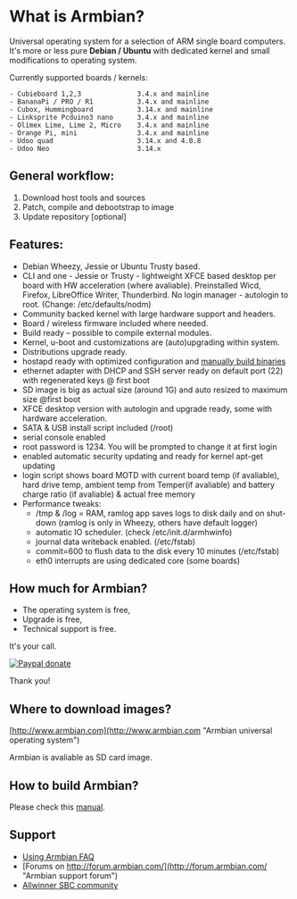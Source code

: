 # What is Armbian? #

Universal operating system for a selection of ARM single board computers. It's more or less pure **Debian / Ubuntu** with dedicated kernel and small modifications to operating system.

Currently supported boards / kernels:

	- Cubieboard 1,2,3				3.4.x and mainline
	- BananaPi / PRO / R1			3.4.x and mainline
	- Cubox, Hummingboard			3.14.x and mainline
	- Linksprite Pcduino3 nano		3.4.x and mainline
	- Olimex Lime, Lime 2, Micro 	3.4.x and mainline
	- Orange Pi, mini				3.4.x and mainline
	- Udoo quad						3.14.x and 4.0.8
	- Udoo Neo						3.14.x

## General workflow: ##

1. Download host tools and sources
3. Patch, compile and debootstrap to image
4. Update repository [optional]

## Features: ##
- Debian Wheezy, Jessie or Ubuntu Trusty based.
- CLI and one - Jessie or Trusty - lightweight XFCE based desktop per board with HW acceleration (where avaliable). Preinstalled Wicd,  Firefox, LibreOffice Writer, Thunderbird. No login manager - autologin to root. (Change: /etc/defaults/nodm)
- Community backed kernel with large hardware support and headers. 
- Board / wireless firmware included where needed.
- Build ready – possible to compile external modules.
- Kernel, u-boot and customizations are (auto)upgrading within system.
- Distributions upgrade ready.
- hostapd ready with optimized configuration and [manually build binaries](https://github.com/igorpecovnik/hostapd)
- ethernet adapter with DHCP and SSH server ready on default port (22) with regenerated keys @ first boot
- SD image is big as actual size (around 1G) and auto resized to maximum size @first boot
- XFCE desktop version with autologin and upgrade ready, some with hardware acceleration.
- SATA & USB install script included (/root)
- serial console enabled
- root password is 1234. You will be prompted to change it at first login
- enabled automatic security updating and ready for kernel apt-get updating
- login script shows board MOTD with current board temp (if avaliable), hard drive temp, ambient temp from Temper(if avaliable) and battery charge ratio (if avaliable) & actual free memory
- Performance tweaks:
	- /tmp & /log = RAM, ramlog app saves logs to disk daily and on shut-down (ramlog is only in Wheezy, others have default logger)
	- automatic IO scheduler. (check /etc/init.d/armhwinfo)
	- journal data writeback enabled. (/etc/fstab)
	- commit=600 to flush data to the disk every 10 minutes (/etc/fstab)
	- eth0 interrupts are using dedicated core (some boards)


## How much for Armbian? ##

- The operating system is free, 
- Upgrade is free,
- Technical support is free.

It's your call. 

[![Paypal donate](https://www.paypalobjects.com/en_US/i/btn/btn_donate_SM.gif)](https://www.paypal.com/cgi-bin/webscr?cmd=_s-xclick&hosted_button_id=CUYH2KR36YB7W)

Thank you!

## Where to download images? ##

[http://www.armbian.com](http://www.armbian.com "Armbian universal operating system")

Armbian is avaliable as SD card image.

## How to build Armbian? ##

Please check this [manual](https://github.com/igorpecovnik/lib/blob/next/documentation/geek-faq.md).


## Support ##


- [Using Armbian FAQ](https://github.com/igorpecovnik/lib/blob/next/documentation/user-faq.md)
- [Forums on http://forum.armbian.com/](http://forum.armbian.com/ "Armbian support forum")
- [Allwinner SBC community](https://linux-sunxi.org/)
